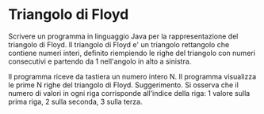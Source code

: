 # Triangolo di Floyd
Scrivere un programma in linguaggio Java per la rappresentazione del triangolo di Floyd. Il
triangolo di Floyd e' un triangolo rettangolo che contiene numeri interi, definito riempiendo
le righe del triangolo con numeri consecutivi e partendo da 1 nell'angolo in alto a
sinistra.

Il programma riceve da tastiera un numero intero N. Il programma visualizza le prime
N righe del triangolo di Floyd.
Suggerimento. Si osserva che il numero di valori in ogni riga corrisponde all'indice della
riga: 1 valore sulla prima riga, 2 sulla seconda, 3 sulla terza.

